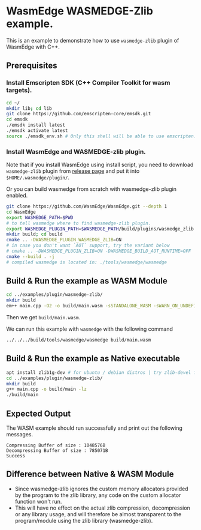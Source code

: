 # WasmEdge WASMEDGE-Zlib example.

This is an example to demonstrate how to use `wasmedge-zlib` plugin of WasmEdge with C++.

## Prerequisites

### Install Emscripten SDK (C++ Compiler Toolkit for wasm targets).

```bash
cd ~/
mkdir lib; cd lib
git clone https://github.com/emscripten-core/emsdk.git
cd emsdk
./emsdk install latest
./emsdk activate latest
source ./emsdk_env.sh # Only this shell will be able to use emscripten.
```

### Install WasmEdge and WASMEDGE-zlib plugin.

Note that if you install WasmEdge using install script, you need to download `wasmedge-zlib` plugin from [release page](https://github.com/WasmEdge/WasmEdge/releases/) and put it into `$HOME/.wasmedge/plugin/`.

Or you can build wasmedge from scratch with wasmedge-zlib plugin enabled.

```sh
git clone https://github.com/WasmEdge/WasmEdge.git --depth 1
cd WasmEdge
export WASMEDGE_PATH=$PWD
# to tell wasmedge where to find wasmedge-zlib plugin.
export WASMEDGE_PLUGIN_PATH=$WASMEDGE_PATH/build/plugins/wasmedge_zlib
mkdir build; cd build
cmake .. -DWASMEDGE_PLUGIN_WASMEDGE_ZLIB=ON
# in case you don't want `AOT` support, try the variant below
# cmake .. -DWASMEDGE_PLUGIN_ZLIB=ON -DWASMEDGE_BUILD_AOT_RUNTIME=OFF
cmake --build . -j
# compiled wasmedge is located in: ./tools/wasmedge/wasmedge
```

## Build & Run the example as WASM Module

```sh
cd ../examples/plugin/wasmedge-zlib/
mkdir build
em++ main.cpp -O2 -o build/main.wasm -sSTANDALONE_WASM -sWARN_ON_UNDEFINED_SYMBOLS=0
```

Then we get `build/main.wasm`.

We can run this example with `wasmedge` with the following command

```sh
../../../build/tools/wasmedge/wasmedge build/main.wasm
```

## Build & Run the example as Native executable

```sh
apt install zlib1g-dev # for ubuntu / debian distros | try zlib-devel for fedora
cd ../examples/plugin/wasmedge-zlib/
mkdir build
g++ main.cpp -o build/main -lz
./build/main
```

## Expected Output

The WASM example should run successfully and print out the following messages.

```
Compressing Buffer of size : 1048576B
Decompressing Buffer of size : 785071B
Success
```

## Difference between Native & WASM Module

- Since wasmedge-zlib ignores the custom memory allocators provided by the program to the zlib library, any code on the custom allocator function won't run.
- This will have no effect on the actual zlib compression, decompression or any library usage, and will therefore be almost transparent to the program/module using the zlib library (wasmedge-zlib).
